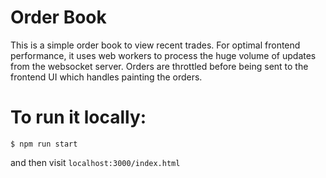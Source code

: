 # Order Book

This is a simple order book to view recent  trades. For optimal frontend performance, it uses web workers to process the huge volume of updates from the websocket server. Orders are throttled before being sent to the frontend UI which handles painting the orders.

# To run it locally:

```
$ npm run start
```

and then visit `localhost:3000/index.html`